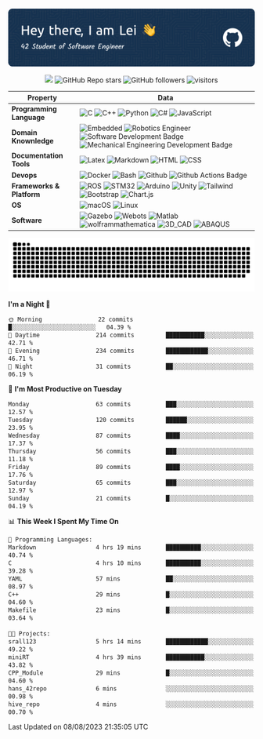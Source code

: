 ![header_image](./assets/github-header-image.png)
<!-- https://huemint.com/bootstrap-plus/#palette=cde6f5-ffffff-1f1410-004961-0075ac-469cc9-3e3a2b-361a4b-e4166a -->
<!-- badges -->
<p align="center">
    <a href="https://github.com/BEPb/BEPb"><img src="https://img.shields.io/badge/status-updating-00984e.svg"></a>
	<img alt="GitHub Repo stars" src="https://img.shields.io/github/stars/srall123/srall123?logo=github&color=e4166a">
	<img alt="GitHub followers" src="https://img.shields.io/github/followers/srall123?logo=github&color=361a4b">
    <img src="https://visitor-badge.laobi.icu/badge?page_id=srall123" alt="visitors"/>
</p>


<!--   my-skilset -->

| Property | Data |
|-|-|
| **Programming Language**  | ![C](https://img.shields.io/badge/-C_language-1f1410?style=flat&logo=C) ![C++](https://img.shields.io/badge/-C++-1f1410?style=flat&logo=cplusplus) ![Python](https://img.shields.io/badge/-Python-1f1410?style=flat&logo=python) ![C\#](https://img.shields.io/badge/-C%23-1f1410?style=flat&logo=csharp) ![JavaScript](https://img.shields.io/badge/-JavaScript-1f1410?style=flat&logo=javascript)				|
| **Domain Knownledge**  | ![Embedded](https://img.shields.io/badge/-Embedded%20Software%20development-004961?style=flat) ![Robotics Engineer](https://img.shields.io/badge/-Robotics%20Engineering-004961?style=flat) ![Software Development Badge](https://img.shields.io/badge/-Software%20Development-004961?style=flat) ![Mechanical Engineering Development Badge](https://img.shields.io/badge/-Mechanical%20Engineering-004961?style=flat)			|
| **Documentation Tools**  | ![Latex](https://img.shields.io/badge/-Latex-0075ac?style=flat&logo=latex) ![Markdown](https://img.shields.io/badge/-Markdown-0075ac?style=flat&logo=Markdown) ![HTML](https://img.shields.io/badge/-HTML-0075ac?style=flat&logo=html5) ![CSS](https://img.shields.io/badge/-CSS-0075ac?style=flat&logo=css)			|
| **Devops**  | ![Docker](https://img.shields.io/badge/-Docker%20-469cc9?style=flat&logo=docker) ![Bash](https://img.shields.io/badge/-Bash%20-469cc9?style=flat&logo=gnubash) ![Github](https://img.shields.io/badge/-Github%20-469cc9?style=flat&logo=Github) ![Github Actions Badge](https://img.shields.io/badge/-Git%20-469cc9?style=flat&logo=Git)			|
| **Frameworks & Platform**   | ![ROS](http://img.shields.io/badge/-ROS/ROS2-cde6f5?style=social&logo=ros) ![STM32](http://img.shields.io/badge/-STM32-cde6f5?style=social&logo=stmicroelectronics#03234B) ![Arduino](http://img.shields.io/badge/-Arduino-cde6f5?style=social&logo=arduino) ![Unity](http://img.shields.io/badge/-Unity-cde6f5?style=social&logo=unity) ![Tailwind](http://img.shields.io/badge/-Tailwind-cde6f5?style=social&logo=tailwindcss) ![Bootstrap](http://img.shields.io/badge/-Bootstrap-cde6f5?style=social&logo=bootstrap) ![Chart.js](http://img.shields.io/badge/-Chart.js-cde6f5?style=social&logo=chartdotjs) |
| **OS**  | ![macOS](https://img.shields.io/badge/-MacOS%20-eee?style=flat-square&logo=apple&logoColor=black) ![Linux](https://img.shields.io/badge/-Linux%20-eee?style=flat-square&logo=linux&logoColor=1f1410)			|
| **Software**  | ![Gazebo](http://img.shields.io/badge/Gazebo-eee?style=flat-square) ![Webots](http://img.shields.io/badge/-Webots-eee?style=flat-square) ![Matlab](http://img.shields.io/badge/-MATLAB-eee?style=flat-square) ![wolframmathematica](http://img.shields.io/badge/-Wolfram_Mathematica-eee?style=flat-square) ![3D_CAD](http://img.shields.io/badge/-CATIA_SolidWorks_Pro/E-eee?style=flat-square) ![ABAQUS](http://img.shields.io/badge/-ABAQUS-eee?style=flat-square)			|

<!-- Snake Code Contribution Map -->
<picture>
  <source media="(prefers-color-scheme: dark)" srcset="github-snake-dark.svg" />
  <source media="(prefers-color-scheme: light)" srcset="github-snake.svg" />
  <img alt="github-snake" src="github-snake.svg" />
</picture>

<!-- ![Dusai's GitHub stats](https://github-readme-stats.vercel.app/api?username=srall123&show_icons=true&theme=radical) -->

<!--START_SECTION:waka-->
**I'm a Night 🦉**

```text
🌞 Morning                22 commits          █░░░░░░░░░░░░░░░░░░░░░░░░   04.39 %
🌆 Daytime                214 commits         ███████████░░░░░░░░░░░░░░   42.71 %
🌃 Evening                234 commits         ████████████░░░░░░░░░░░░░   46.71 %
🌙 Night                  31 commits          ██░░░░░░░░░░░░░░░░░░░░░░░   06.19 %
```
📅 **I'm Most Productive on Tuesday**

```text
Monday                   63 commits          ███░░░░░░░░░░░░░░░░░░░░░░   12.57 %
Tuesday                  120 commits         ██████░░░░░░░░░░░░░░░░░░░   23.95 %
Wednesday                87 commits          ████░░░░░░░░░░░░░░░░░░░░░   17.37 %
Thursday                 56 commits          ███░░░░░░░░░░░░░░░░░░░░░░   11.18 %
Friday                   89 commits          ████░░░░░░░░░░░░░░░░░░░░░   17.76 %
Saturday                 65 commits          ███░░░░░░░░░░░░░░░░░░░░░░   12.97 %
Sunday                   21 commits          █░░░░░░░░░░░░░░░░░░░░░░░░   04.19 %
```


📊 **This Week I Spent My Time On**

```text
💬 Programming Languages:
Markdown                 4 hrs 19 mins       ██████████░░░░░░░░░░░░░░░   40.74 %
C                        4 hrs 10 mins       ██████████░░░░░░░░░░░░░░░   39.28 %
YAML                     57 mins             ██░░░░░░░░░░░░░░░░░░░░░░░   08.97 %
C++                      29 mins             █░░░░░░░░░░░░░░░░░░░░░░░░   04.60 %
Makefile                 23 mins             █░░░░░░░░░░░░░░░░░░░░░░░░   03.64 %

🐱‍💻 Projects:
srall123                 5 hrs 14 mins       ████████████░░░░░░░░░░░░░   49.22 %
miniRT                   4 hrs 39 mins       ███████████░░░░░░░░░░░░░░   43.82 %
CPP_Module               29 mins             █░░░░░░░░░░░░░░░░░░░░░░░░   04.60 %
hans_42repo              6 mins              ░░░░░░░░░░░░░░░░░░░░░░░░░   00.98 %
hive_repo                4 mins              ░░░░░░░░░░░░░░░░░░░░░░░░░   00.70 %
```


 Last Updated on 08/08/2023 21:35:05 UTC
<!--END_SECTION:waka-->

